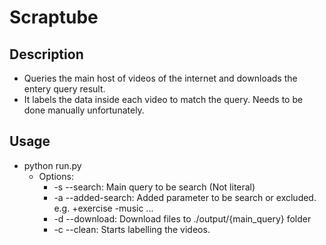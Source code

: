 # Scraptube

## Description

- Queries the main host of videos of the internet and downloads the entery query result.
- It labels the data inside each video to match the query. Needs to be done manually unfortunately.

## Usage

- python run.py
  - Options:
    - -s --search: Main query to be search (Not literal)
    - -a --added-search: Added parameter to be search or excluded. e.g. +exercise -music ...
    - -d --download: Download files to ./output/{main_query} folder
    - -c --clean: Starts labelling the videos.

